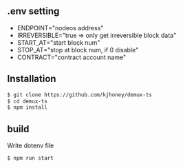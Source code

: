 ## .env setting

- ENDPOINT="nodeos address"
- IRREVERSIBLE="true => only get irreversible block data"
- START_AT="start block num"
- STOP_AT="stop at block num, if 0 disable"
- CONTRACT="contract account name"

## Installation

```sh
$ git clone https://github.com/kjhoney/demux-ts
$ cd demux-ts
$ npm install
```

## build

Write dotenv file

```sh
$ npm run start
```

